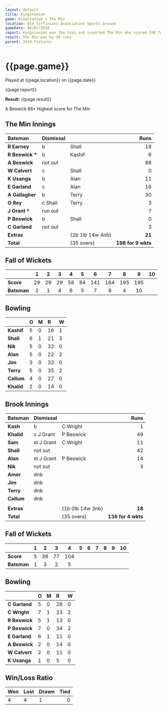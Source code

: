 ```yaml
---
layout: default
title: Kingstonian
game: Kingstonian v The Min
location: Old Tiffinians Association Sports Ground
gameDate: 04/07/2019
report: Kingstonian won the toss and inserted The Min who scored 198 for 9 wkts in 35 overs. Kingstonian replied with 139 for 4 wkts
result: The Min won by 59 runs
parent: 2019 Fixtures
---
```


# {{page.game}}

Played at {{page.location}} on {{page.date}}

{{page.report}}

**Result:** {{page.result}}

A Beswick 86* Highest score for The Min

## The Min Innings

| Batsman | Dismissal |  | Runs |
|:---|:---|---|---:|
| **R Earney** | b | Shall | 18 | 
| **R Beswick &#42;** | b | Kashif | 6 | 
| **A Beswick** | not out |   | 86 | 
| **W Calvert** | c | Shall | 0 | 
| **K Usanga** | b  | Alan | 11 | 
| **E Garland** | c | Alan | 16 | 
| **A Gallagher** | b | Terry | 30 | 
| **O Rey** | c Shall | Terry | 3 | 
| **J Grant &#8224;** | run out |  | 7 | 
| **P Beswick** | b | Shall | 0 | 
| **C Garland** | not out |  | 3 | 
| **Extras** | | (2b 1lb 14w 4nb) | **21** | 
| **Total** | | (35 overs) | ****198 for 9 wkts**** | 

## Fall of Wickets

| | 1 | 2 | 3 | 4 | 5 | 6 | 7 | 8 | 9 | 10 |
|---|:---:|:---:|:---:|:---:|:---:|:---:|:---:|:---:|:---:|:---:|
| **Score** | 29 | 29 | 29 | 58 | 84 | 141 | 164 | 195 | 195 |  | 
| **Batsman** | 2 | 1 | 4 | 6 | 5 | 7 | 8 | 4 | 10 |  | 

## Bowling

| | O | M | R | W |
|---|:---|:---|:---|:---|
| **Kashif** | 5 | 0 | 16 | 1 | 
| **Shall** | 6 | 1 | 21 | 3 | 
| **Nik** | 5 | 0 | 32 | 0 | 
| **Alan** | 5 | 0 | 22 | 2 | 
| **Jim** | 3 | 0 | 32 | 0 |
| **Terry** | 5 | 0 | 35 | 2 |
| **Callum** | 4 | 0 | 27 | 0 |
| **Khalid** | 2 | 0 | 14 | 0 |

 ## Brook Innings

| Batsman | Dismissal |  | Runs |
|:---|:---|---|---:|
| **Kash** | b | C Wright | 1 | 
| **Khalid** | c J Grant | P Beswick | 49 | 
| **Sam** | st J Grant | C Wright | 11 | 
| **Shall** | not out |   | 42 | 
| **Alan** | st J Grant | P Beswick | 14 | 
| **Nik** | not out |   | 3 | 
| **Amer** | dnb |  |  | 
| **Jim** | dnb |  |  | 
| **Terry** | dnb |  |  | 
| **Callum** | dnb |  |  | 
|  |  |  |  | 
| **Extras** | | (1b 0lb 14w 3nb) | **18** | 
| **Total** | | (35 overs) | ****139 for 4 wkts**** | 

## Fall of Wickets

| | 1 | 2 | 3 | 4 | 5 | 6 | 7 | 8 | 9 | 10 |
|---|:---:|:---:|:---:|:---:|:---:|:---:|:---:|:---:|:---:|:---:|
| **Score** | 5 | 38 | 77 | 104 |  |  |  |  |  |  |
| **Batsman** | 1 | 3 | 2 | 5 |  |  |  |  |  |  |

## Bowling

| | O | M | R | W |
|---|:---|:---|:---|:---|
| **C Garland** | 5 | 0 | 28 | 0 | 
| **C Wright** | 7 | 1 | 23 | 2 | 
| **R Beswick** | 5 | 1 | 13 | 0 | 
| **P Beswick** | 7 | 0 | 34 | 2 |
| **E Garland** | 6 | 1 | 11 | 0 | 
| **A Beswick** | 2 | 0 | 14 | 0 | 
| **W Calvert** | 2 | 0 | 11 | 0 | 
| **K Usanga** | 1 | 0 | 5 | 0 | 

## Win/Loss Ratio

| Won | Lost | Drawn | Tied |
|:---|:---|:---|---:|
| 4 | 4 | 1 | 0 |
